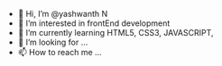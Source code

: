 - 👋 Hi, I’m @yashwanth N
- 👀 I’m interested in frontEnd development
- 🌱 I’m currently learning HTML5, CSS3, JAVASCRIPT, 
- 💞️ I’m looking for ...
- 📫 How to reach me ...

<!---
yashwanthNagaraja/yashwanthNagaraja is a ✨ special ✨ repository because its `README.md` (this file) appears on your GitHub profile.
You can click the Preview link to take a look at your changes.
--->
